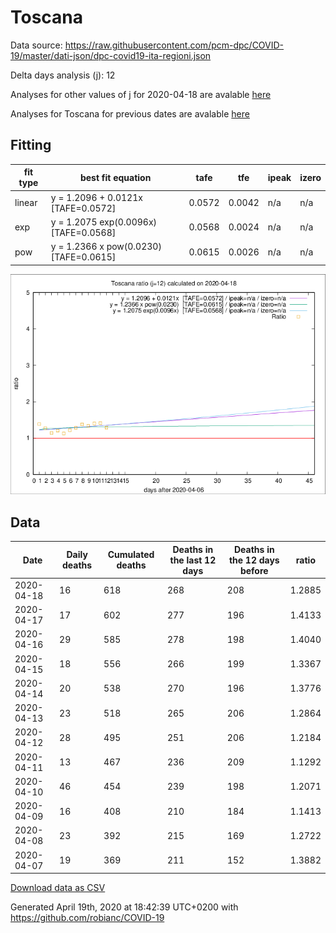 # Toscana

Data source: https://raw.githubusercontent.com/pcm-dpc/COVID-19/master/dati-json/dpc-covid19-ita-regioni.json

Delta days analysis (j): 12

Analyses for other values of j for 2020-04-18 are avalable [here](../2020-04-18/README.md)

Analyses for Toscana for previous dates are avalable [here](../README.md)

## Fitting 
|fit type|best fit equation|tafe|tfe|ipeak|izero|
|-------|-----|--------|------|---|---|
|linear|y = 1.2096 + 0.0121x  [TAFE=0.0572]|0.0572|0.0042|n/a|n/a|
|exp|y = 1.2075 exp(0.0096x)  [TAFE=0.0568]|0.0568|0.0024|n/a|n/a|
|pow|y = 1.2366 x pow(0.0230)  [TAFE=0.0615]|0.0615|0.0026|n/a|n/a|

![Plot](COVID-19_toscana_j12_2020-04-18.png)

## Data
|Date|Daily deaths|Cumulated deaths|Deaths in the last 12 days|Deaths in the 12 days before|ratio|
|----|----------|-----------|-------|--------------------|-----|
|2020-04-18|16|618|268|208|1.2885|
|2020-04-17|17|602|277|196|1.4133|
|2020-04-16|29|585|278|198|1.4040|
|2020-04-15|18|556|266|199|1.3367|
|2020-04-14|20|538|270|196|1.3776|
|2020-04-13|23|518|265|206|1.2864|
|2020-04-12|28|495|251|206|1.2184|
|2020-04-11|13|467|236|209|1.1292|
|2020-04-10|46|454|239|198|1.2071|
|2020-04-09|16|408|210|184|1.1413|
|2020-04-08|23|392|215|169|1.2722|
|2020-04-07|19|369|211|152|1.3882|

[Download data as CSV](COVID-19_toscana_j12_2020-04-18.csv)

Generated April 19th, 2020 at 18:42:39 UTC+0200 with https://github.com/robianc/COVID-19
